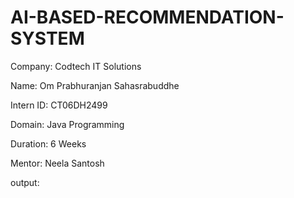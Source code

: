 # AI-BASED-RECOMMENDATION-SYSTEM

Company: Codtech IT Solutions

Name: Om Prabhuranjan Sahasrabuddhe

Intern ID: CT06DH2499

Domain: Java Programming

Duration: 6 Weeks

Mentor: Neela Santosh

output:
